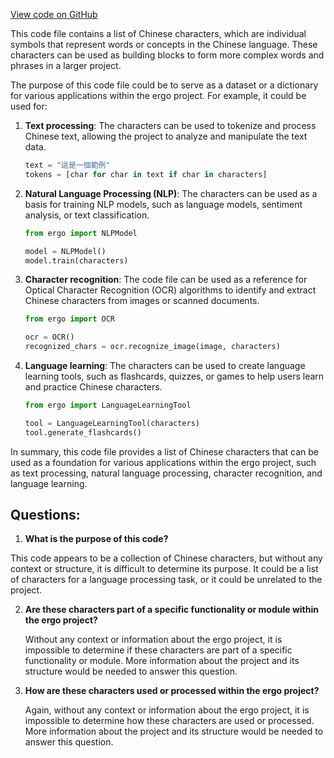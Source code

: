 [View code on GitHub](https://github.com/ergoplatform/ergo/ergo-wallet/target/scala-2.12/classes/wordlist/chinese_traditional.txt)

This code file contains a list of Chinese characters, which are individual symbols that represent words or concepts in the Chinese language. These characters can be used as building blocks to form more complex words and phrases in a larger project.

The purpose of this code file could be to serve as a dataset or a dictionary for various applications within the ergo project. For example, it could be used for:

1. **Text processing**: The characters can be used to tokenize and process Chinese text, allowing the project to analyze and manipulate the text data.

   ```python
   text = "這是一個範例"
   tokens = [char for char in text if char in characters]
   ```

2. **Natural Language Processing (NLP)**: The characters can be used as a basis for training NLP models, such as language models, sentiment analysis, or text classification.

   ```python
   from ergo import NLPModel

   model = NLPModel()
   model.train(characters)
   ```

3. **Character recognition**: The code file can be used as a reference for Optical Character Recognition (OCR) algorithms to identify and extract Chinese characters from images or scanned documents.

   ```python
   from ergo import OCR

   ocr = OCR()
   recognized_chars = ocr.recognize_image(image, characters)
   ```

4. **Language learning**: The characters can be used to create language learning tools, such as flashcards, quizzes, or games to help users learn and practice Chinese characters.

   ```python
   from ergo import LanguageLearningTool

   tool = LanguageLearningTool(characters)
   tool.generate_flashcards()
   ```

In summary, this code file provides a list of Chinese characters that can be used as a foundation for various applications within the ergo project, such as text processing, natural language processing, character recognition, and language learning.
## Questions: 
 1. **What is the purpose of this code?**

   This code appears to be a collection of Chinese characters, but without any context or structure, it is difficult to determine its purpose. It could be a list of characters for a language processing task, or it could be unrelated to the project.

2. **Are these characters part of a specific functionality or module within the ergo project?**

   Without any context or information about the ergo project, it is impossible to determine if these characters are part of a specific functionality or module. More information about the project and its structure would be needed to answer this question.

3. **How are these characters used or processed within the ergo project?**

   Again, without any context or information about the ergo project, it is impossible to determine how these characters are used or processed. More information about the project and its structure would be needed to answer this question.